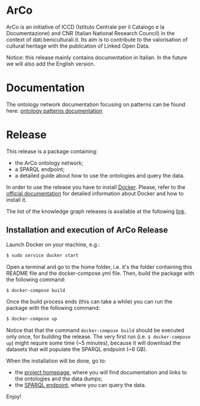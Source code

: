 # ArCo

ArCo is an initiative of ICCD (Istituto Centrale per il Catalogo e la Documentazione) and  CNR (Italian National Research Council) in the context of dati.beniculturali.it. Its aim is to contribute to the valorisation of cultural heritage with the publication of Linked Open Data.

Notice: this release mainly contains documentation in Italian. In the future we will also add the English version.

# Documentation
The ontology network documentation focusing on patterns can be found here: [ontology patterns documentation](https://github.com/ICCD-MiBACT/ArCo/tree/master/ArCo-release/Documentation)

# Release
This release is a package containing:

 * the ArCo ontology network;
 * a SPARQL endpoint;
 * a detailed guide about how to use the ontologies and query the data.
 

In order to use the release you have to install  [Docker](https://www.docker.com/community-edition). Please, refer to the [official documentation](https://docs.docker.com/get-started/#containers-and-virtual-machines) for detailed information about Docker and how to install it.

The list of the knowledge graph releases is available at the following [link](KG_release_notes.md).



## Installation and execution of ArCo Release
Launch Docker on your machine, e.g.:

```sh
$ sudo service docker start
```

Open a terminal and go to the home folder, i.e. it's the folder containing this README file and the docker-compose.yml file. Then, build the package with the following command:

```sh
$ docker-compose build
```
Once the build process ends (this can take a while) you can run the package with the following command:

```sh
$ docker-compose up
```
Notice that that the command ``docker-compose build`` should be executed only once, for building the release. The very first run (i.e. ``$ docker-compose up``) might require some time (~5 minutes), because it will download the datasets that will populate the SPARQL endpoint (~6 GB).

When the installation will be done, go to:
 * the [project homepage](http://localhost:8080/), where you will find documentation and links to the ontologies and the data dumps;
 * the [SPARQL endpoint](http://localhost:8890/sparql), where you can query the data.
 
 Enjoy!


